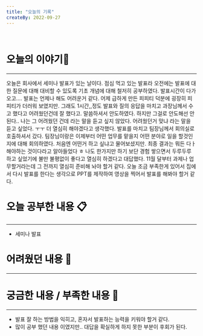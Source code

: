 ```yaml
---
title: "오늘의 기록"
createBy: 2022-09-27
---
```



<br>

<h2 style="font-size:26px; color:black ">오늘의 이야기🧧</h2>

--- 
오늘은 회사에서 세미나 발표가 있는 날이다. 점심 먹고 있는 발표라 오전에는 발표에 대한 질문에 대해 대비할 수 있도록 기초 개념에 대해 철저히
공부하였다. 발표시간이 다가오고.... 발표는 언제나 해도 어려운거 같다. 어제 급하게 만든 피피티 덕분에 굉장히 피피티가 더러워 보였지만. 그래도 1시간,,정도 발표와 질의 응답을 마치고
과장님께서 수고 했다고 어려웠던건데 잘 했다고. 말씀하셔서 안도하였다. 하지만 그걸로 안도해선 안된다.. 나는 그 어려웠던 건데 라는 말을 듣고 싶지 않았다. 어려웠던거 맞냐 라는 말을 듣고 싶었다.
ㅜㅜ 더 열심히 해야겠다고 생각했다. 발표를 마치고 팀장님께서 회의실로 호출하셔서 갔다. 팀장님이랑은 이제부터 어떤 업무를 맡을지 어떤 분야로 일을 할것인지에 대해 회의하였다.
처음엔 어떤거 하고 싶냐고 물어보셨지만. 최종 결과는 뭐든 다ㅏ 해야하는 것이다라고 알아들었다 ㅎ 나도 한가지만 하기 보단 경험 쌓으면서 두루두루 하고 싶었기에 불만 불평없이 좋다고 열심히 하겠다고
대답했다. 11월 달부터 과제나 업무할거라는데 그 전까지 열심히 준비해 놔야 할거 같다. 오늘 조금 부족한게 있어서 집에서 다시 발표를 한다는 생각으로 PPT를 제작하여 영상을 찍어서 발표를 해봐야 할거 같다.
####  
<h2 style="font-size:26px; color:black ">오늘 공부한 내용 📋</h2>

---
- 세미나 발표

<h2 style="font-size:26px; color:black ">어려웠던 내용 🤢</h2>

---


<h2 style="font-size:26px; color:black ">궁금한 내용 / 부족한 내용 🧐</h2>

--- 

- 발표 잘 하는 방법을 익히고, 혼자서 발표하는 능력을 키워야 할거 같다.
- 많이 공부 했던 내용 이였지만.. 대답을 확실하게 하지 못한 부분이 후회가 된다. 


